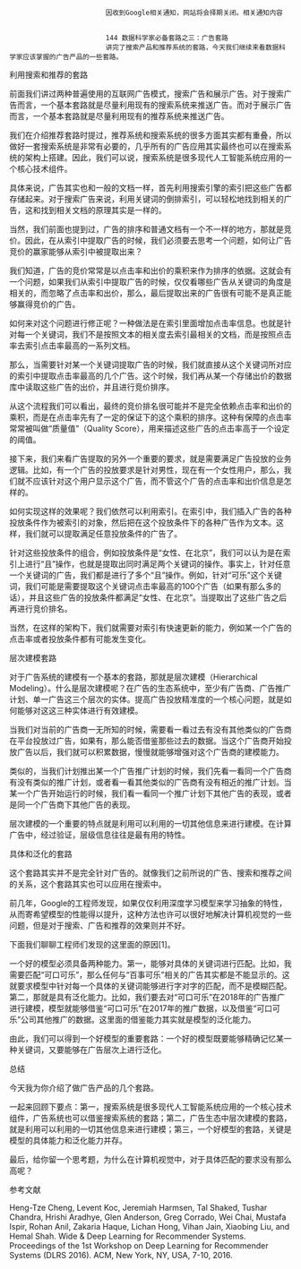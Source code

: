 
                            
                            因收到Google相关通知，网站将会择期关闭。相关通知内容
                            
                            
                            144 数据科学家必备套路之三：广告套路
                            讲完了搜索产品和推荐系统的套路，今天我们继续来看数据科学家应该掌握的广告产品的一些套路。

利用搜索和推荐的套路

前面我们讲过两种普遍使用的互联网广告模式，搜索广告和展示广告。对于搜索广告而言，一个基本套路就是尽量利用现有的搜索系统来推送广告。而对于展示广告而言，一个基本套路就是尽量利用现有的推荐系统来推送广告。

我们在介绍推荐套路时提过，推荐系统和搜索系统的很多方面其实都有重叠，所以做好一套搜索系统是非常有必要的，几乎所有的广告应用其实最终也可以在搜索系统的架构上搭建。因此，我们可以说，搜索系统是很多现代人工智能系统应用的一个核心技术组件。

具体来说，广告其实也和一般的文档一样，首先利用搜索引擎的索引把这些广告都存储起来。对于搜索广告来说，利用关键词的倒排索引，可以轻松地找到相关的广告，这和找到相关文档的原理其实是一样的。

当然，我们前面也提到过，广告的排序和普通文档有一个不一样的地方，那就是竞价。因此，在从索引中提取广告的时候，我们必须要去思考一个问题，如何让广告竞价的赢家能够从索引中被提取出来？

我们知道，广告的竞价常常是以点击率和出价的乘积来作为排序的依据。这就会有一个问题，如果我们从索引中提取广告的时候，仅仅看哪些广告从关键词的角度是相关的，而忽略了点击率和出价，那么，最后提取出来的广告很有可能不是真正能够赢得竞价的广告。

如何来对这个问题进行修正呢？一种做法是在索引里面增加点击率信息。也就是针对每一个关键词，我们不是按照文本的相关度去索引最相关的文档，而是按照点击率去索引点击率最高的一系列文档。

那么，当需要针对某一个关键词提取广告的时候，我们就直接从这个关键词所对应的索引中提取点击率最高的几个广告。这个时候，我们再从某一个存储出价的数据库中读取这些广告的出价，并且进行竞价排序。

从这个流程我们可以看出，最终的竞价排名很可能并不是完全依赖点击率和出价的乘积，而是在点击率先有了一定的保证下的这个乘积的排序。这种有保障的点击率常常被叫做“质量值”（Quality Score），用来描述这些广告的点击率高于一个设定的阈值。

接下来，我们来看广告提取的另外一个重要的要求，就是需要满足广告投放的业务逻辑。比如，有一个广告的投放要求是针对男性，现在有一个女性用户，那么，我们就不应该针对这个用户显示这个广告，而不管这个广告的点击率和出价信息是怎样的。

如何实现这样的效果呢？我们依然可以利用索引。在索引中，我们插入广告的各种投放条件作为被索引的对象，然后把在这个投放条件下的各种广告作为文本。这样，我们就可以提取满足任意投放条件的广告了。

针对这些投放条件的组合，例如投放条件是“女性、在北京”，我们可以认为是在索引上进行“且”操作，也就是提取出同时满足两个关键词的操作。事实上，针对任意一个关键词的广告，我们都是进行了多个“且”操作。例如，针对“可乐”这个关键词，我们可能是需要提取这个关键词点击率最高的100个广告（如果有那么多的话），并且这些广告的投放条件都满足“女性、在北京”。当提取出了这些广告之后再进行竞价排名。

当然，在这样的架构下，我们就需要对索引有快速更新的能力，例如某一个广告的点击率或者投放条件都有可能发生变化。

层次建模套路

对于广告系统的建模有一个基本的套路，那就是层次建模（Hierarchical Modeling）。什么是层次建模呢？在广告的生态系统中，至少有广告商、广告推广计划、单一广告这三个层次的实体。提高广告投放精准度的一个核心问题，就是如何能够对这这三种实体进行有效建模。

当我们对当前的广告商一无所知的时候，需要看一看过去有没有其他类似的广告商在平台投放过广告，如果有，那么能否借鉴那些过去的数据。当这个广告商开始投放广告以后，我们就可以积累数据，慢慢就能够增强对这个广告商的建模能力。

类似的，当我们计划推出某一个广告推广计划的时候，我们先看一看同一个广告商有没有类似的推广计划，或者看一看其他类似的广告商有没有相近的推广计划。当某一个广告开始运行的时候，我们看一看同一个推广计划下其他广告的表现，或者是同一个广告商下其他广告的表现。

层次建模的一个重要的特点就是利用可以利用的一切其他信息来进行建模。在计算广告中，经过验证，层级信息往往是最有用的特性。

具体和泛化的套路

这个套路其实并不是完全针对广告的。就像我们之前所说的广告、搜索和推荐之间的关系，这个套路其实也可以应用在搜索中。

前几年，Google的工程师发现，如果仅仅利用深度学习模型来学习抽象的特性，从而寄希望模型的性能得以提升，这种方法也许可以很好地解决计算机视觉的一些问题，但是对于搜索、广告和推荐的效果则并不好。

下面我们聊聊工程师们发现的这里面的原因[1]。

一个好的模型必须具备两种能力。第一，能够对具体的关键词进行匹配。比如，我需要匹配“可口可乐”，那么任何与“百事可乐”相关的广告其实都是不能显示的。这就要求模型中针对每一个具体的关键词能够进行字对字的匹配，而不是模糊匹配。第二，那就是具有泛化能力。比如，我们要去对“可口可乐”在2018年的广告推广进行建模，模型就能够借鉴“可口可乐”在2017年的推广数据，以及借鉴“可口可乐”公司其他推广的数据。这里面的借鉴能力其实就是模型的泛化能力。

由此，我们可以得到一个好模型的重要套路：一个好的模型既要能够精确记忆某一种关键词，又要能够在广告层次上进行泛化。

总结

今天我为你介绍了做广告产品的几个套路。

一起来回顾下要点：第一，搜索系统是很多现代人工智能系统应用的一个核心技术组件，广告系统也可以借鉴搜索系统的套路；第二，广告生态中层次建模的套路，就是利用可以利用的一切其他信息来进行建模；第三，一个好模型的套路，关键是模型的具体能力和泛化能力并存。

最后，给你留一个思考题，为什么在计算机视觉中，对于具体匹配的要求没有那么高呢？

参考文献


Heng-Tze Cheng, Levent Koc, Jeremiah Harmsen, Tal Shaked, Tushar Chandra, Hrishi Aradhye, Glen Anderson, Greg Corrado, Wei Chai, Mustafa Ispir, Rohan Anil, Zakaria Haque, Lichan Hong, Vihan Jain, Xiaobing Liu, and Hemal Shah. Wide & Deep Learning for Recommender Systems. Proceedings of the 1st Workshop on Deep Learning for Recommender Systems (DLRS 2016). ACM, New York, NY, USA, 7-10, 2016.


                        
                        
                            